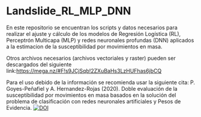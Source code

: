 # Landslide_RL_MLP_DNN
En este repositorio se encuentran los scripts y datos necesarios para realizar el ajuste y cálculo de los modelos de Regresión Logística (RL), Perceptrón Multicapa (MLP) y redes neuronales profundas (DNN) aplicados a la estimacion de la susceptibilidad por movimientos en masa. 

Otros archivos necesarios (archivos vectoriales y raster) pueden ser descargados del siguiente link:https://mega.nz/#F!s9JCjSqb!2ZXuBaHs3LzHUFhas6jbCQ
<p>
  
Para el uso debido de la información se recomienda usar la siguiente cita: 
P. Goyes-Peñafiel y A. Hernandez-Rojas (2020). Doble evaluación de la susceptibilidad por movimientos en masa basados en la solución del problema de clasificación con redes neuronales artificiales y Pesos de Evidencia.
<a href="https://zenodo.org/badge/latestdoi/250913053"><img src="https://zenodo.org/badge/250913053.svg" alt="DOI"></a>
